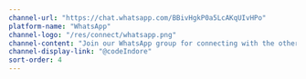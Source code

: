 ```yaml
---
channel-url: "https://chat.whatsapp.com/BBivHgkP0a5LcAKqUIvHPo"
platform-name: "WhatsApp"
channel-logo: "/res/connect/whatsapp.png"
channel-content: "Join our WhatsApp group for connecting with the other members and sharing your thoughts. "
channel-display-link: "@codeIndore"
sort-order: 4
---
```

